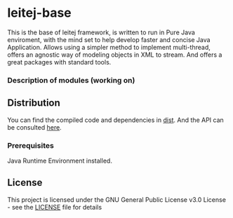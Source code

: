 # leitej-base

This is the base of leitej framework, is written to run in Pure Java enviroment, with the mind set to help develop faster and concise Java Application. Allows using a simpler method to implement multi-thread, offers an agnostic way of modeling objects in XML to stream. And offers a great packages with standard tools.

### Description of modules (working on)

## Distribution

You can find the compiled code and dependencies in [dist](./dist/). And the API can be consulted [here](https://leitej.github.io/leitej-base).

### Prerequisites

Java Runtime Environment installed.

## License

This project is licensed under the GNU General Public License v3.0 License - see the [LICENSE](LICENSE) file for details

